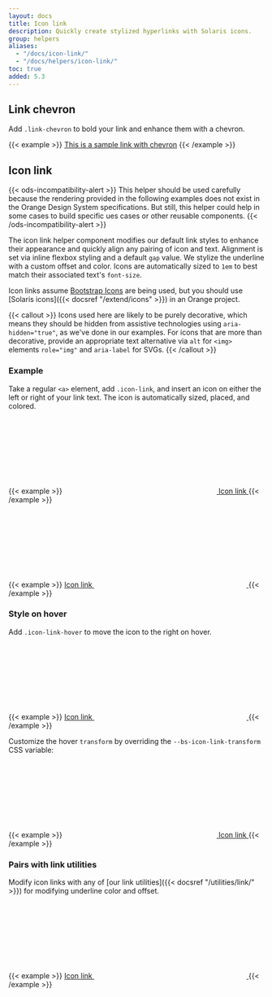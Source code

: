 ```yaml
---
layout: docs
title: Icon link
description: Quickly create stylized hyperlinks with Solaris icons.
group: helpers
aliases:
  - "/docs/icon-link/"
  - "/docs/helpers/icon-link/"
toc: true
added: 5.3
---
```


## Link chevron

Add `.link-chevron` to bold your link and enhance them with a chevron.

{{< example >}}
<a class="link-chevron" href="#links">This is a sample link with chevron</a>
{{< /example >}}

## Icon link

{{< ods-incompatibility-alert >}}
This helper should be used carefully because the rendering provided in the following examples does not exist in the Orange Design System specifications. But still, this helper could help in some cases to build specific ues cases or other reusable components.
{{< /ods-incompatibility-alert >}}

The icon link helper component modifies our default link styles to enhance their appearance and quickly align any pairing of icon and text. Alignment is set via inline flexbox styling and a default `gap` value. We stylize the underline with a custom offset and color. Icons are automatically sized to `1em` to best match their associated text's `font-size`.

Icon links assume [Bootstrap Icons](https://icons.getbootstrap.com) are being used, but you should use [Solaris icons]({{< docsref "/extend/icons" >}}) in an Orange project.

{{< callout >}}
Icons used here are likely to be purely decorative, which means they should be hidden from assistive technologies using `aria-hidden="true"`, as we've done in our examples. For icons that are more than decorative, provide an appropriate text alternative via `alt` for `<img>` elements `role="img"` and `aria-label` for SVGs.
{{< /callout >}}

### Example

Take a regular `<a>` element, add `.icon-link`, and insert an icon on either the left or right of your link text. The icon is automatically sized, placed, and colored.

{{< example >}}
<a class="icon-link" href="#">
  <svg class="bi" aria-hidden="true"><use xlink:href="#box-seam"></use></svg>
  Icon link
</a>
{{< /example >}}

{{< example >}}
<a class="icon-link" href="#">
  Icon link
  <svg class="bi" aria-hidden="true"><use xlink:href="#arrow-right"></use></svg>
</a>
{{< /example >}}

### Style on hover

Add `.icon-link-hover` to move the icon to the right on hover.

{{< example >}}
<a class="icon-link icon-link-hover" href="#">
  Icon link
  <svg class="bi" aria-hidden="true"><use xlink:href="#arrow-right"></use></svg>
</a>
{{< /example >}}

Customize the hover `transform` by overriding the `--bs-icon-link-transform` CSS variable:

{{< example >}}
<a class="icon-link icon-link-hover" style="--bs-icon-link-transform: translate3d(0, -.125rem, 0);" href="#">
  <svg class="bi" aria-hidden="true"><use xlink:href="#clipboard"></use></svg>
  Icon link
</a>
{{< /example >}}

### Pairs with link utilities

Modify icon links with any of [our link utilities]({{< docsref "/utilities/link/" >}}) for modifying underline color and offset.

{{< example >}}
<a class="icon-link icon-link-hover link-success link-underline-success link-underline-opacity-25" href="#">
  Icon link
  <svg class="bi" aria-hidden="true"><use xlink:href="#arrow-right"></use></svg>
</a>
{{< /example >}}